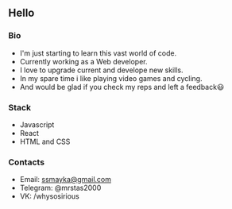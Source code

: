 ## Hello

### Bio
- I'm just starting to learn this vast world of code.
- Currently working as a Web developer.
- I love to upgrade current and develope new skills.
- In my spare time i like playing video games and cycling.
- And would be glad if you check my reps and left a feedback😃

### Stack
- Javascript
- React
- HTML and CSS

### Contacts
- Email: ssmayka@gmail.com
- Telegram: @mrstas2000
- VK: /whysosirious

